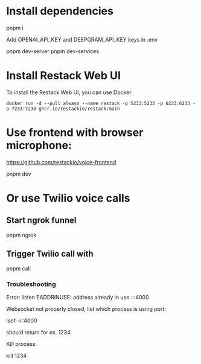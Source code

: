 # Install dependencies

pnpm i

Add OPENAI_API_KEY and DEEPGRAM_API_KEY keys in .env

pnpm dev-server
pnpm dev-services

# Install Restack Web UI

To install the Restack Web UI, you can use Docker.

```
docker run -d --pull always --name restack -p 5233:5233 -p 6233:6233 -p 7233:7233 ghcr.io/restackio/restack:main
```

# Use frontend with browser microphone:

https://github.com/restackio/voice-frontend

pnpm dev

# Or use Twilio voice calls

## Start ngrok funnel

pnpm ngrok

## Trigger Twilio call with

pnpm call

### Troubleshooting

Error: listen EADDRINUSE: address already in use :::4000

Websocket not properly closed, list which process is using port:

lsof -i :4000

should return for ex. 1234.

Kill process:

kill 1234
